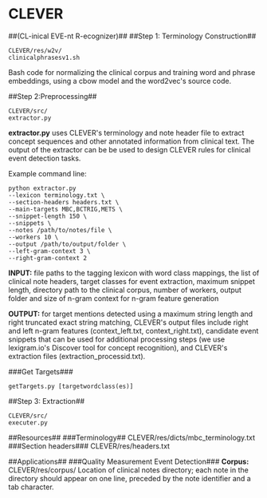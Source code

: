 # CLEVER #
##(CL-inical EVE-nt R-ecognizer)##
##Step 1: Terminology Construction##
```
CLEVER/res/w2v/
clinicalphrasesv1.sh
```
Bash code for normalizing the clinical corpus and training word and phrase embeddings, using a cbow model and the word2vec's source code.

##Step 2:Preprocessing##
```
CLEVER/src/
extractor.py
```
**extractor.py** uses CLEVER's terminology and note header file to extract concept sequences and other annotated information from clinical text.  The output of the extractor can be be used to design CLEVER rules for clinical event detection tasks.                  

Example command line:
```
python extractor.py
--lexicon terminology.txt \
--section-headers headers.txt \
--main-targets MBC,BCTRIG,METS \
--snippet-length 150 \
--snippets \
--notes /path/to/notes/file \
--workers 10 \
--output /path/to/output/folder \
--left-gram-context 3 \
--right-gram-context 2
```

**INPUT:** file paths to the tagging lexicon with word class mappings, the list of clinical note headers, target classes for event extraction, maximum snippet length, directory path to the clinical corpus, number of workers, output folder and size of n-gram context for n-gram feature generation     

**OUTPUT:** for target mentions detected using a maximum string length and right truncated exact string matching, CLEVER's output files include right and left n-gram features (context_left.txt, context_right.txt), candidate event snippets that can be used for additional processing steps (we use lexigram.io's Discover tool for concept recognition), and CLEVER's extraction files (extraction_processid.txt). 

###Get Targets###
```
getTargets.py [targetwordclass(es)]
```
##Step 3: Extraction##
```
CLEVER/src/
executer.py 
```
##Resources##
###Terminology##
CLEVER/res/dicts/mbc_terminology.txt
###Section headers###
CLEVER/res/headers.txt

##Applications##
###Quality Measurement Event Detection###
**Corpus:** 
CLEVER/res/corpus/
Location of clinical notes directory; each note in the directory should appear on one line, preceded by the note identifier and a tab character.








